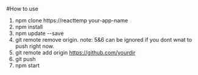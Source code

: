 #How to use
1. npm clone https://reacttemp your-app-name
2. npm install
3. npm update --save
4. git remote remove origin. note: 5&6 can be ignored if you dont wnat to push right now.
5. git remote add origin https://github.com/yourdir
6. git push
7. npm start
